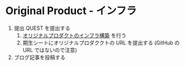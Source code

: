 # Original Product - インフラ

1. 提出 QUEST を提出する
   1. [オリジナルプロダクトのインフラ構築](/quest/technologies/original_product/INFRASTRUCTURE.md) を行う
   2. 期生シートにオリジナルプロダククトの URL を提出する (GitHub の URL ではないので注意)
2. ブログ記事を投稿する
